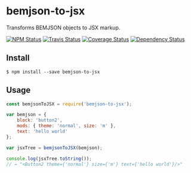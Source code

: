bemjson-to-jsx
==============

Transforms BEMJSON objects to JSX markup.

[![NPM Status][npm-img]][npm]
[![Travis Status][test-img]][travis]
[![Coverage Status][coverage-img]][coveralls]
[![Dependency Status][dependency-img]][david]

[npm]:            https://www.npmjs.org/package/bemjson-to-jsx
[npm-img]:        https://img.shields.io/npm/v/bemjson-to-jsx.svg

[travis]:         https://travis-ci.org/bem-sdk/bemjson-to-jsx
[test-img]:       https://img.shields.io/travis/bem-sdk/bemjson-to-jsx.svg?label=tests

[coveralls]:      https://coveralls.io/r/bem-sdk/bemjson-to-jsx
[coverage-img]:   https://img.shields.io/coveralls/bem-sdk/bemjson-to-jsx.svg

[david]:          https://david-dm.org/bem-sdk/bemjson-to-jsx
[dependency-img]: http://img.shields.io/david/bem-sdk/bemjson-to-jsx.svg

Install
-------

```
$ npm install --save bemjson-to-jsx
```

Usage
-----

```js
const bemjsonToJSX = require('bemjson-to-jsx');

var bemjson = {
    block: 'button2',
    mods: { theme: 'normal', size: 'm' },
    text: 'hello world'
};

var jsxTree = bemjsonToJSX(bemjson);

console.log(jsxTree.toString());
// → "<Button2 theme={'normal'} size={'m'} text={'hello world'}/>"
```

